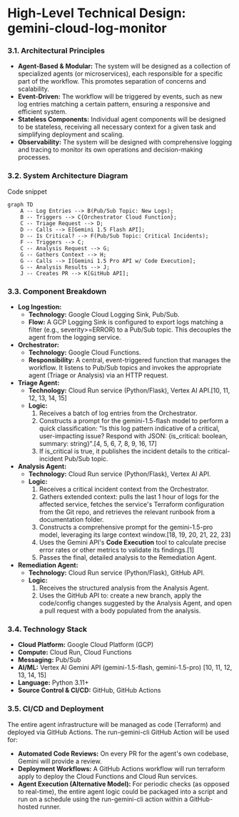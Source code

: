 

# **High-Level Technical Design: gemini-cloud-log-monitor**

### **3.1. Architectural Principles**

* **Agent-Based & Modular:** The system will be designed as a collection of specialized agents (or microservices), each responsible for a specific part of the workflow. This promotes separation of concerns and scalability.  
* **Event-Driven:** The workflow will be triggered by events, such as new log entries matching a certain pattern, ensuring a responsive and efficient system.  
* **Stateless Components:** Individual agent components will be designed to be stateless, receiving all necessary context for a given task and simplifying deployment and scaling.  
* **Observability:** The system will be designed with comprehensive logging and tracing to monitor its own operations and decision-making processes.

### **3.2. System Architecture Diagram**

Code snippet
``` mermaid
graph TD  
    A -- Log Entries --> B(Pub/Sub Topic: New Logs);  
    B -- Triggers --> C{Orchestrator Cloud Function};  
    C -- Triage Request --> D;  
    D -- Calls --> E[Gemini 1.5 Flash API];  
    D -- Is Critical? --> F(Pub/Sub Topic: Critical Incidents);  
    F -- Triggers --> C;  
    C -- Analysis Request --> G;  
    G -- Gathers Context --> H;  
    G -- Calls --> I[Gemini 1.5 Pro API w/ Code Execution];  
    G -- Analysis Results --> J;  
    J -- Creates PR --> K[GitHub API];
```

### **3.3. Component Breakdown**

* **Log Ingestion:**  
  * **Technology:** Google Cloud Logging Sink, Pub/Sub.  
  * **Flow:** A GCP Logging Sink is configured to export logs matching a filter (e.g., severity\>=ERROR) to a Pub/Sub topic. This decouples the agent from the logging service.  
* **Orchestrator:**  
  * **Technology:** Google Cloud Functions.  
  * **Responsibility:** A central, event-triggered function that manages the workflow. It listens to Pub/Sub topics and invokes the appropriate agent (Triage or Analysis) via an HTTP request.  
* **Triage Agent:**  
  * **Technology:** Cloud Run service (Python/Flask), Vertex AI API.\[10, 11, 12, 13, 14, 15\]  
  * **Logic:**  
    1. Receives a batch of log entries from the Orchestrator.  
    2. Constructs a prompt for the gemini-1.5-flash model to perform a quick classification: "Is this log pattern indicative of a critical, user-impacting issue? Respond with JSON: {is\_critical: boolean, summary: string}".\[4, 5, 6, 7, 8, 9, 16, 17\]  
    3. If is\_critical is true, it publishes the incident details to the critical-incident Pub/Sub topic.  
* **Analysis Agent:**  
  * **Technology:** Cloud Run service (Python/Flask), Vertex AI API.  
  * **Logic:**  
    1. Receives a critical incident context from the Orchestrator.  
    2. Gathers extended context: pulls the last 1 hour of logs for the affected service, fetches the service's Terraform configuration from the Git repo, and retrieves the relevant runbook from a documentation folder.  
    3. Constructs a comprehensive prompt for the gemini-1.5-pro model, leveraging its large context window.\[18, 19, 20, 21, 22, 23\]  
    4. Uses the Gemini API's **Code Execution** tool to calculate precise error rates or other metrics to validate its findings.\[1\]  
    5. Passes the final, detailed analysis to the Remediation Agent.  
* **Remediation Agent:**  
  * **Technology:** Cloud Run service (Python/Flask), GitHub API.  
  * **Logic:**  
    1. Receives the structured analysis from the Analysis Agent.  
    2. Uses the GitHub API to: create a new branch, apply the code/config changes suggested by the Analysis Agent, and open a pull request with a body populated from the analysis.

### **3.4. Technology Stack**

* **Cloud Platform:** Google Cloud Platform (GCP)  
* **Compute:** Cloud Run, Cloud Functions  
* **Messaging:** Pub/Sub  
* **AI/ML:** Vertex AI Gemini API (gemini-1.5-flash, gemini-1.5-pro) \[10, 11, 12, 13, 14, 15\]  
* **Language:** Python 3.11+  
* **Source Control & CI/CD:** GitHub, GitHub Actions

### **3.5. CI/CD and Deployment**

The entire agent infrastructure will be managed as code (Terraform) and deployed via GitHub Actions. The run-gemini-cli GitHub Action will be used for:

* **Automated Code Reviews:** On every PR for the agent's own codebase, Gemini will provide a review.  
* **Deployment Workflows:** A GitHub Actions workflow will run terraform apply to deploy the Cloud Functions and Cloud Run services.  
* **Agent Execution (Alternative Model):** For periodic checks (as opposed to real-time), the entire agent logic could be packaged into a script and run on a schedule using the run-gemini-cli action within a GitHub-hosted runner.